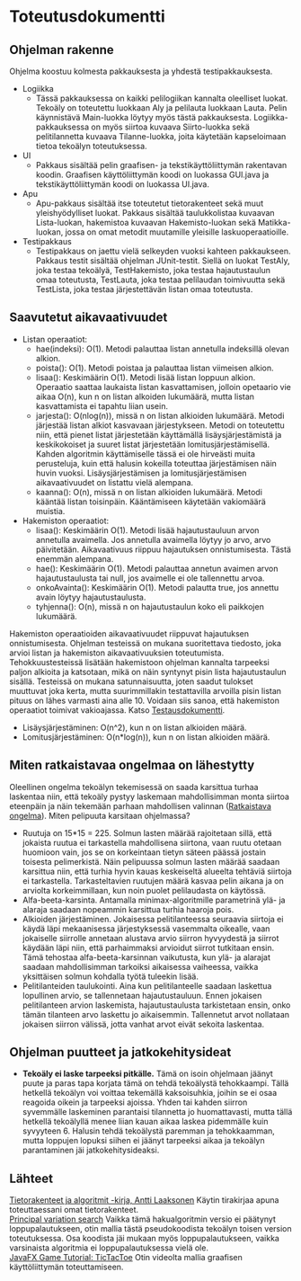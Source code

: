 # Toteutusdokumentti
## Ohjelman rakenne
Ohjelma koostuu kolmesta pakkauksesta ja yhdestä testipakkauksesta.
* Logiikka
    * Tässä pakkauksessa on kaikki pelilogiikan kannalta oleelliset luokat. Tekoäly on toteutettu luokkaan Aly ja pelilauta luokkaan Lauta. Pelin käynnistävä Main-luokka löytyy myös tästä pakkauksesta. Logiikka-pakkauksessa on myös siirtoa kuvaava Siirto-luokka sekä pelitilannetta kuvaava Tilanne-luokka, joita käytetään kapseloimaan tietoa tekoälyn toteutuksessa.
* UI
    * Pakkaus sisältää pelin graafisen- ja tekstikäyttöliittymän rakentavan koodin. Graafisen käyttöliittymän koodi on luokassa GUI.java ja tekstikäyttöliittymän koodi on luokassa UI.java.
* Apu
     * Apu-pakkaus sisältää itse toteutetut tietorakenteet sekä muut yleishyödylliset luokat. Pakkaus sisältää taulukkolistaa kuvaavan Lista-luokan, hakemistoa kuvaavan Hakemisto-luokan sekä Matikka-luokan, jossa on omat metodit muutamille yleisille laskuoperaatioille.  
* Testipakkaus
    * Testipakkaus on jaettu vielä selkeyden vuoksi kahteen pakkaukseen. Pakkaus testit sisältää ohjelman JUnit-testit. Siellä on luokat TestAly, joka testaa tekoälyä, TestHakemisto, joka testaa hajautustaulun omaa toteutusta, TestLauta, joka testaa pelilaudan toimivuutta sekä TestLista, joka testaa järjestettävän listan omaa toteutusta.

## Saavutetut aikavaativuudet
* Listan operaatiot:
    * hae(indeksi): O(1). Metodi palauttaa listan annetulla indeksillä olevan alkion.
    * poista(): O(1). Metodi poistaa ja palauttaa listan viimeisen alkion.
    * lisaa(): Keskimäärin O(1). Metodi lisää listan loppuun alkion. Operaatio saattaa laukaista listan kasvattamisen, jolloin opetaario vie aikaa O(n), kun n on listan alkoiden lukumäärä, mutta listan kasvattamista ei tapahtu liian usein.
    * jarjesta(): O(nlog(n)), missä n on listan alkioiden lukumäärä. Metodi järjestää listan alkiot kasvavaan järjestykseen. Metodi on toteutettu niin, että pienet listat järjestetään käyttämällä lisäysjärjestämistä ja keskikokoiset ja suuret listat järjestetään lomitusjärjestämisellä. Kahden algoritmin käyttämiselle tässä ei ole hirveästi muita perusteluja, kuin että halusin kokeilla toteuttaa järjestämisen näin huvin vuoksi. Lisäysjärjestämisen ja lomitusjärjestämisen aikavaativuudet on listattu vielä alempana.
    * kaanna(): O(n), missä n on listan alkioiden lukumäärä. Metodi kääntää listan toisinpäin. Kääntämiseen käytetään vakiomäärä muistia.
* Hakemiston operaatiot:
    * lisaa(): Keskimäärin O(1). Metodi lisää hajautustauluun arvon annetulla avaimella. Jos annetulla avaimella löytyy jo arvo, arvo päivitetään. Aikavaativuus riippuu hajautuksen onnistumisesta. Tästä enemmän alempana.
    * hae(): Keskimäärin O(1). Metodi palauttaa annetun avaimen arvon hajautustaulusta tai null, jos avaimelle ei ole tallennettu arvoa.
    * onkoAvainta(): Keskimäärin O(1). Metodi palautta true, jos annettu avain löytyy hajautustaulusta.
    * tyhjenna(): O(n), missä n on hajautustaulun koko eli paikkojen lukumäärä.  

Hakemiston operaatioiden aikavaativuudet riippuvat hajautuksen onnistumisesta. Ohjelman testeissä on mukana suoritettava tiedosto, joka arvioi listan ja hakemiston aikavaativuuksien toteutumista. Tehokkuustesteissä lisätään hakemistoon ohjelman kannalta tarpeeksi paljon alkioita ja katsotaan, mikä on näin syntynyt pisin lista hajautustaulun sisällä. Testeissä on mukana satunnaisuutta, joten saadut tulokset muuttuvat joka kerta, mutta suurimmillakin testattavilla arvoilla pisin listan pituus on lähes varmasti aina alle 10. Voidaan siis sanoa, että hakemiston operaatiot toimivat vakioajassa. Katso [Testausdokumentti](https://github.com/pinjaw/gomokualy/blob/master/Dokumentaatio/testausdokumentti.md).
* Lisäysjärjestäminen: O(n^2), kun n on listan alkioiden määrä.
* Lomitusjärjestäminen: O(n*log(n)), kun n on listan alkioiden määrä.

## Miten ratkaistavaa ongelmaa on lähestytty
Oleellinen ongelma tekoälyn tekemisessä on saada karsittua turhaa laskentaa niin, että tekoäly pystyy laskemaan mahdollisimman monta siirtoa eteenpäin ja näin tekemään parhaan mahdollisen valinnan ([Ratkaistava ongelma](https://github.com/pinjaw/gomokualy/blob/master/Dokumentaatio/maarittelydokumentti.md)). Miten pelipuuta karsitaan ohjelmassa?
* Ruutuja on 15*15 = 225. Solmun lasten määrää rajoitetaan sillä, että jokaista ruutua ei tarkastella mahdollisena siirtona, vaan ruutu otetaan huomioon vain, jos se on korkeintaan tietyn säteen päässä jostain toisesta pelimerkistä. Näin pelipuussa solmun lasten määrää saadaan karsittua niin, että turhia hyvin kauas keskeiseltä alueelta tehtäviä siirtoja ei tarkastella. Tarkasteltavien ruutujen määrä kasvaa pelin aikana ja on arviolta korkeimmillaan, kun noin puolet pelilaudasta on käytössä. 
* Alfa-beeta-karsinta. Antamalla minimax-algoritmille parametrinä ylä- ja alaraja saadaan nopeammin karsittua turhia haaroja pois.
* Alkioiden järjestäminen. Jokaisessa pelitilanteessa seuraavia siirtoja ei käydä läpi mekaanisessa järjestyksessä vasemmalta oikealle, vaan jokaiselle siirrolle annetaan alustava arvio siirron hyvyydestä ja siirrot käydään läpi niin, että parhaimmaksi arvioidut siirrot tutkitaan ensin. Tämä tehostaa alfa-beeta-karsinnan vaikutusta, kun ylä- ja alarajat saadaan mahdollisimman tarkoiksi aikaisessa vaiheessa, vaikka yksittäisen solmun kohdalla työtä tuleekin lisää.
* Pelitilanteiden taulukointi. Aina kun pelitilanteelle saadaan laskettua lopullinen arvio, se tallennetaan hajautustauluun. Ennen jokaisen pelitilanteen arvion laskemista, hajautustaulusta tarkistetaan ensin, onko tämän tilanteen arvo laskettu jo aikaisemmin. Tallennetut arvot nollataan jokaisen siirron välissä, jotta vanhat arvot eivät sekoita laskentaa.

## Ohjelman puutteet ja jatkokehitysideat
* **Tekoäly ei laske tarpeeksi pitkälle.** Tämä on isoin ohjelmaan jäänyt puute ja paras tapa korjata tämä on tehdä tekoälystä tehokkaampi. Tällä hetkellä tekoälyn voi voittaa tekemällä kaksoisuhkia, joihin se ei osaa reagoida oikein ja tarpeeksi ajoissa. Yhden tai kahden siirron syvemmälle laskeminen parantaisi tilannetta jo huomattavasti, mutta tällä hetkellä tekoälyllä menee liian kauan aikaa laskea pidemmälle kuin syvyyteen 6. Halusin tehdä tekoälystä paremman ja tehokkaamman, mutta loppujen lopuksi siihen ei jäänyt tarpeeksi aikaa ja tekoälyn parantaminen jäi jatkokehitysideaksi.

## Lähteet
[Tietorakenteet ja algoritmit -kirja, Antti Laaksonen](https://www.cs.helsinki.fi/u/ahslaaks/tirakirja/) Käytin tirakirjaa apuna toteuttaessani omat tietorakenteet.  
[Principal variation search](https://en.wikipedia.org/wiki/Principal_variation_search#Pseudocode) Vaikka tämä hakualgoritmin versio ei päätynyt loppupalautukseen, otin mallia tästä pseudokoodista tekoälyn toisen version toteutuksessa. Osa koodista jäi mukaan myös loppupalautukseen, vaikka varsinaista algoritmia ei loppupalautuksessa vielä ole.  
[JavaFX Game Tutorial: TicTacToe](https://www.youtube.com/watch?v=Uj8rPV6JbCE) Otin videolta mallia graafisen käyttöliittymän toteuttamiseen.
